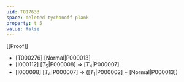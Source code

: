 ```yaml
---
uid: T017633
space: deleted-tychonoff-plank
property: t_5
value: false
---
```

[[Proof]]

* [T000276] [Normal|P000013]
* [I000112] [$T_5$|P000008] => [$T_4$|P000007]
* [I000098] [$T_4$|P000007] => ([$T_1$|P000002] + [Normal|P000013])

